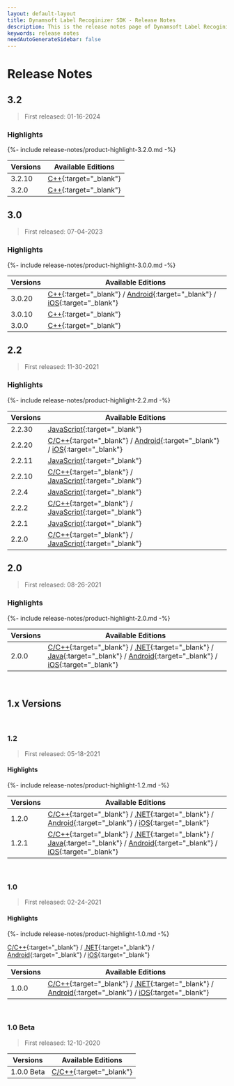 ```yaml
---
layout: default-layout
title: Dynamsoft Label Recoginizer SDK - Release Notes
description: This is the release notes page of Dynamsoft Label Recoginizer SDK.
keywords: release notes
needAutoGenerateSidebar: false
---
```


# Release Notes

## 3.2

> First released: 01-16-2024

### Highlights

{%- include release-notes/product-highlight-3.2.0.md -%}

| Versions | Available Editions                                         |
| -------- | ---------------------------------------------------------- |
| 3.2.10    | [C++]({{site.cpp}}release-notes/cpp-3.html#3210-03012024){:target="_blank"} |
| 3.2.0    | [C++]({{site.cpp}}release-notes/cpp-3.html#320-01162024){:target="_blank"} |

## 3.0

> First released: 07-04-2023

### Highlights

{%- include release-notes/product-highlight-3.0.0.md -%}

| Versions | Available Editions                                         |
| -------- | ---------------------------------------------------------- |
| 3.0.20 | [C++]({{site.cpp}}release-notes/cpp-3.html#3020-10262023){:target="_blank"} / [Android]({{site.android}}release-notes/android-3.html#3020-12072023){:target="_blank"} / [iOS]({{site.objectivec-swift}}release-notes/ios-3.html#3020-12072023){:target="_blank"} |
| 3.0.10 | [C++]({{site.cpp}}release-notes/cpp-3.html#3010-08082023){:target="_blank"} |
| 3.0.0    | [C++]({{site.cpp}}release-notes/cpp-3.html#300-07042023){:target="_blank"} |

## 2.2

> First released: 11-30-2021

### Highlights

{%- include release-notes/product-highlight-2.2.md -%}

| Versions | Available Editions                                                                                                                                                                                                     |
| -------- | ---------------------------------------------------------------------------------------------------------------------------------------------------------------------------------------------------------------------- |
| 2.2.30   | [JavaScript]({{site.js}}release-notes/javascript-2.html#2211-07242023){:target="_blank"}                                                                                                                                                 |
| 2.2.20   | [C/C++]({{site.c-cplusplus}}release-notes/c-cpp-2.html#2220-09292022){:target="_blank"} / [Android]({{site.android}}release-notes/android-2.html#2220-09292022){:target="_blank"} / [iOS]({{site.objectivec-swift}}release-notes/ios-2.html#2220-09292022){:target="_blank"} |
| 2.2.11   | [JavaScript]({{site.js}}release-notes/javascript-2.html#2211-08082022){:target="_blank"}                                                                                                                                                 |
| 2.2.10   | [C/C++]({{site.c-cplusplus}}release-notes/c-cpp-2.html#2210-06212022){:target="_blank"} / [JavaScript]({{site.js}}release-notes/javascript-2.html#2210-06212022){:target="_blank"}                                                                         |
| 2.2.4    | [JavaScript]({{site.js}}release-notes/javascript-2.html#224-04142022){:target="_blank"}                                                                                                                                                  |
| 2.2.2    | [C/C++]({{site.c-cplusplus}}release-notes/c-cpp-2.html#222-03032022){:target="_blank"} / [JavaScript]({{site.js}}release-notes/javascript-2.html#222-03032022){:target="_blank"}                                                                           |
| 2.2.1    | [JavaScript]({{site.js}}release-notes/javascript-2.html#221-02232022){:target="_blank"}                                                                                                                                                  |
| 2.2.0    | [C/C++]({{site.c-cplusplus}}release-notes/c-cpp-2.html#20-11302021){:target="_blank"} / [JavaScript]({{site.js}}release-notes/javascript-2.html#220-12072021){:target="_blank"}                                                                            |

## 2.0
> First released: 08-26-2021

### Highlights

{%- include release-notes/product-highlight-2.0.md -%}

| Versions | Available Editions                                                                                                                                                                                                                                                                                                                             |
| -------- | ---------------------------------------------------------------------------------------------------------------------------------------------------------------------------------------------------------------------------------------------------------------------------------------------------------------------------------------------- |
| 2.0.0    | [C/C++]({{site.c-cplusplus}}release-notes/c-cpp-2.html#20-08262021){:target="_blank"} / [.NET]({{site.dotnet}}release-notes/dotnet-2.html#20-08262021){:target="_blank"} / [Java]({{site.java}}release-notes/java-2.html#20-08262021){:target="_blank"} / [Android]({{site.android}}release-notes/android-2.html#20-08262021){:target="_blank"} / [iOS]({{site.objectivec-swift}}release-notes/ios-2.html#20-08262021){:target="_blank"} |

&nbsp;

<div class="fold-panel-prefix"></div>

## 1.x Versions <i class="fa fa-caret-down"></i>

<div class="fold-panel-start"></div>

&nbsp;

### 1.2
> First released: 05-18-2021

#### Highlights

{%- include release-notes/product-highlight-1.2.md -%}

| Versions | Available Editions                                                                                                                                                                                                                                                                                                                                  |
| -------- | --------------------------------------------------------------------------------------------------------------------------------------------------------------------------------------------------------------------------------------------------------------------------------------------------------------------------------------------------- |
| 1.2.0    | [C/C++]({{site.c-cplusplus}}release-notes/c-cpp-1.html#12-05182021){:target="_blank"} / [.NET]({{site.dotnet}}release-notes/dotnet-1.html#12-05182021){:target="_blank"} / [Android]({{site.android}}release-notes/android-1.html#12-05182021){:target="_blank"} / [iOS]({{site.objectivec-swift}}release-notes/ios-1.html#12-05182021){:target="_blank"}                                                                   |
| 1.2.1    | [C/C++]({{site.c-cplusplus}}release-notes/c-cpp-1.html#121-06082021){:target="_blank"} / [.NET]({{site.dotnet}}release-notes/dotnet-1.html#121-06082021){:target="_blank"} / [Java]({{site.java}}release-notes/java-1.html#121-06082021){:target="_blank"} / [Android]({{site.android}}release-notes/android-1.html#121-06082021){:target="_blank"} / [iOS]({{site.objectivec-swift}}release-notes/ios-1.html#121-06082021){:target="_blank"} |

&nbsp;

### 1.0

> First released: 02-24-2021

#### Highlights

{%- include release-notes/product-highlight-1.0.md -%}

[C/C++]({{site.c-cplusplus}}release-notes/c-cpp-1.html#10-02242021){:target="_blank"} / [.NET]({{site.dotnet}}release-notes/dotnet-1.html#10-02242021){:target="_blank"} / [Android]({{site.android}}release-notes/android-1.html#10-02242021){:target="_blank"} / [iOS]({{site.objectivec-swift}}release-notes/ios-1.html#10-02242021){:target="_blank"}

| Versions | Available Editions                                                                                                                                                                                                                                                                |
| -------- | --------------------------------------------------------------------------------------------------------------------------------------------------------------------------------------------------------------------------------------------------------------------------------- |
| 1.0.0    | [C/C++]({{site.c-cplusplus}}release-notes/c-cpp-1.html#10-02242021){:target="_blank"} / [.NET]({{site.dotnet}}release-notes/dotnet-1.html#10-02242021){:target="_blank"} / [Android]({{site.android}}release-notes/android-1.html#10-02242021){:target="_blank"} / [iOS]({{site.objectivec-swift}}release-notes/ios-1.html#10-02242021){:target="_blank"} |

&nbsp;

### 1.0 Beta

> First released: 12-10-2020

| Versions   | Available Editions                                                       |
| ---------- | ------------------------------------------------------------------------ |
| 1.0.0 Beta | [C/C++]({{site.c-cplusplus}}release-notes/c-cpp-1.html#10-beta-12102020){:target="_blank"} |

<div class="fold-panel-end"></div>
